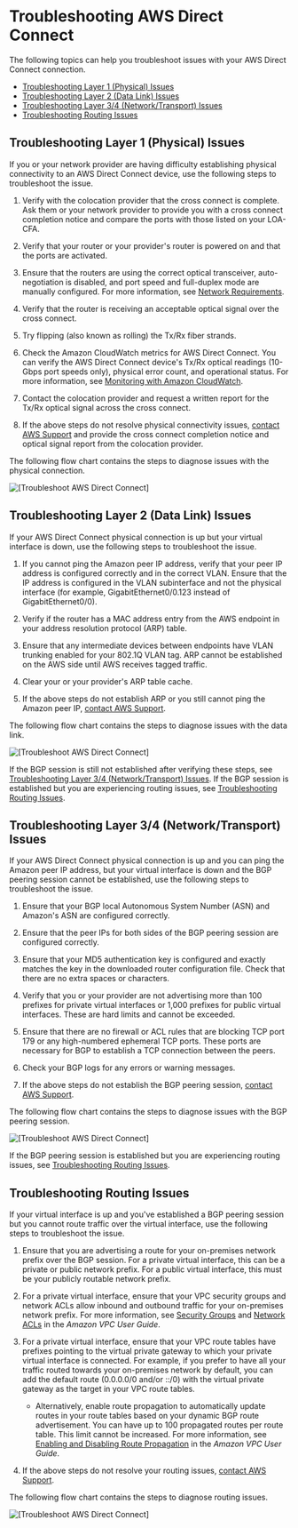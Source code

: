 # Troubleshooting AWS Direct Connect<a name="Troubleshooting"></a>

The following topics can help you troubleshoot issues with your AWS Direct Connect connection\.


+ [Troubleshooting Layer 1 \(Physical\) Issues](#ts_layer_1)
+ [Troubleshooting Layer 2 \(Data Link\) Issues](#ts-layer-2)
+ [Troubleshooting Layer 3/4 \(Network/Transport\) Issues](#ts-layer-3)
+ [Troubleshooting Routing Issues](#ts-routing)

## Troubleshooting Layer 1 \(Physical\) Issues<a name="ts_layer_1"></a>

If you or your network provider are having difficulty establishing physical connectivity to an AWS Direct Connect device, use the following steps to troubleshoot the issue\.

1. Verify with the colocation provider that the cross connect is complete\. Ask them or your network provider to provide you with a cross connect completion notice and compare the ports with those listed on your LOA\-CFA\.

1. Verify that your router or your provider's router is powered on and that the ports are activated\.

1. Ensure that the routers are using the correct optical transceiver, auto\-negotiation is disabled, and port speed and full\-duplex mode are manually configured\. For more information, see [Network Requirements](http://docs.aws.amazon.com/directconnect/latest/UserGuide/Welcome.html#overview_requirements)\.

1. Verify that the router is receiving an acceptable optical signal over the cross connect\.

1. Try flipping \(also known as rolling\) the Tx/Rx fiber strands\.

1. Check the Amazon CloudWatch metrics for AWS Direct Connect\. You can verify the AWS Direct Connect device's Tx/Rx optical readings \(10\-Gbps port speeds only\), physical error count, and operational status\. For more information, see [Monitoring with Amazon CloudWatch](http://docs.aws.amazon.com/directconnect/latest/UserGuide/monitoring-cloudwatch.html)\.

1. Contact the colocation provider and request a written report for the Tx/Rx optical signal across the cross connect\.

1. If the above steps do not resolve physical connectivity issues, [contact AWS Support](https://aws.amazon.com/support/createCase) and provide the cross connect completion notice and optical signal report from the colocation provider\.

The following flow chart contains the steps to diagnose issues with the physical connection\.

![\[Troubleshoot AWS Direct Connect\]](http://docs.aws.amazon.com/directconnect/latest/UserGuide/images/troubleshooting-chart-layer-1.png)

## Troubleshooting Layer 2 \(Data Link\) Issues<a name="ts-layer-2"></a>

If your AWS Direct Connect physical connection is up but your virtual interface is down, use the following steps to troubleshoot the issue\.

1. If you cannot ping the Amazon peer IP address, verify that your peer IP address is configured correctly and in the correct VLAN\. Ensure that the IP address is configured in the VLAN subinterface and not the physical interface \(for example, GigabitEthernet0/0\.123 instead of GigabitEthernet0/0\)\. 

1. Verify if the router has a MAC address entry from the AWS endpoint in your address resolution protocol \(ARP\) table\.

1. Ensure that any intermediate devices between endpoints have VLAN trunking enabled for your 802\.1Q VLAN tag\. ARP cannot be established on the AWS side until AWS receives tagged traffic\.

1. Clear your or your provider's ARP table cache\.

1. If the above steps do not establish ARP or you still cannot ping the Amazon peer IP, [contact AWS Support](https://aws.amazon.com/support/createCase)\.

The following flow chart contains the steps to diagnose issues with the data link\.

![\[Troubleshoot AWS Direct Connect\]](http://docs.aws.amazon.com/directconnect/latest/UserGuide/images/troubleshooting-chart-layer-2.png)

If the BGP session is still not established after verifying these steps, see [Troubleshooting Layer 3/4 \(Network/Transport\) Issues](#ts-layer-3)\. If the BGP session is established but you are experiencing routing issues, see [Troubleshooting Routing Issues](#ts-routing)\.

## Troubleshooting Layer 3/4 \(Network/Transport\) Issues<a name="ts-layer-3"></a>

If your AWS Direct Connect physical connection is up and you can ping the Amazon peer IP address, but your virtual interface is down and the BGP peering session cannot be established, use the following steps to troubleshoot the issue\.

1. Ensure that your BGP local Autonomous System Number \(ASN\) and Amazon's ASN are configured correctly\.

1. Ensure that the peer IPs for both sides of the BGP peering session are configured correctly\.

1. Ensure that your MD5 authentication key is configured and exactly matches the key in the downloaded router configuration file\. Check that there are no extra spaces or characters\.

1. Verify that you or your provider are not advertising more than 100 prefixes for private virtual interfaces or 1,000 prefixes for public virtual interfaces\. These are hard limits and cannot be exceeded\.

1. Ensure that there are no firewall or ACL rules that are blocking TCP port 179 or any high\-numbered ephemeral TCP ports\. These ports are necessary for BGP to establish a TCP connection between the peers\.

1. Check your BGP logs for any errors or warning messages\.

1. If the above steps do not establish the BGP peering session, [contact AWS Support](https://aws.amazon.com/support/createCase)\.

The following flow chart contains the steps to diagnose issues with the BGP peering session\.

![\[Troubleshoot AWS Direct Connect\]](http://docs.aws.amazon.com/directconnect/latest/UserGuide/images/troubleshooting-chart-layer-3-4.png)

If the BGP peering session is established but you are experiencing routing issues, see [Troubleshooting Routing Issues](#ts-routing)\.

## Troubleshooting Routing Issues<a name="ts-routing"></a>

If your virtual interface is up and you've established a BGP peering session but you cannot route traffic over the virtual interface, use the following steps to troubleshoot the issue\.

1. Ensure that you are advertising a route for your on\-premises network prefix over the BGP session\. For a private virtual interface, this can be a private or public network prefix\. For a public virtual interface, this must be your publicly routable network prefix\.

1. For a private virtual interface, ensure that your VPC security groups and network ACLs allow inbound and outbound traffic for your on\-premises network prefix\. For more information, see [Security Groups](http://docs.aws.amazon.com/AmazonVPC/latest/UserGuide/VPC_SecurityGroups.html) and [Network ACLs](http://docs.aws.amazon.com/AmazonVPC/latest/UserGuide/VPC_ACLs.html) in the *Amazon VPC User Guide*\.

1. For a private virtual interface, ensure that your VPC route tables have prefixes pointing to the virtual private gateway to which your private virtual interface is connected\. For example, if you prefer to have all your traffic routed towards your on\-premises network by default, you can add the default route \(0\.0\.0\.0/0 and/or ::/0\) with the virtual private gateway as the target in your VPC route tables\.

   + Alternatively, enable route propagation to automatically update routes in your route tables based on your dynamic BGP route advertisement\. You can have up to 100 propagated routes per route table\. This limit cannot be increased\. For more information, see [Enabling and Disabling Route Propagation](http://docs.aws.amazon.com/AmazonVPC/latest/UserGuide/VPC_Route_Tables.html#EnableDisableRouteProp) in the *Amazon VPC User Guide*\.

1. If the above steps do not resolve your routing issues, [contact AWS Support](https://aws.amazon.com/support/createCase)\.

The following flow chart contains the steps to diagnose routing issues\.

![\[Troubleshoot AWS Direct Connect\]](http://docs.aws.amazon.com/directconnect/latest/UserGuide/images/troubleshooting-chart-routing.png)
